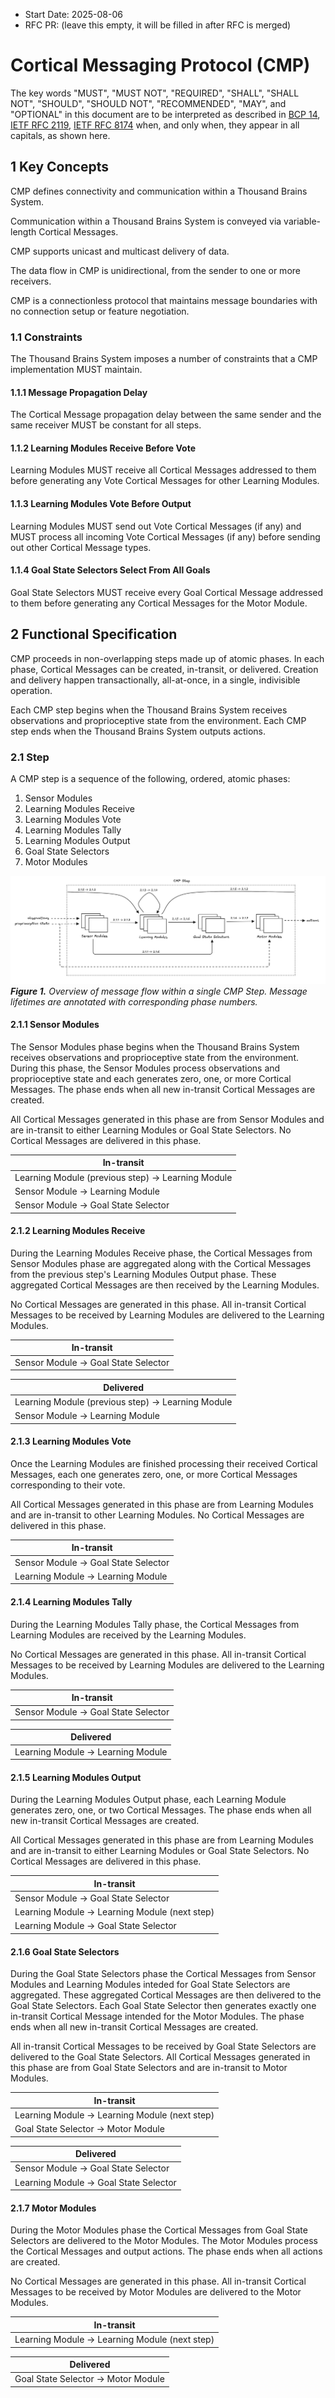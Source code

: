 - Start Date: 2025-08-06
- RFC PR: (leave this empty, it will be filled in after RFC is merged)

# Cortical Messaging Protocol (CMP)

The key words "MUST", "MUST NOT", "REQUIRED", "SHALL", "SHALL NOT", "SHOULD", "SHOULD NOT", "RECOMMENDED",  "MAY", and "OPTIONAL" in this document are to be interpreted as described in [BCP 14](https://www.rfc-editor.org/info/bcp14), [IETF RFC 2119](https://www.rfc-editor.org/rfc/rfc2119), [IETF RFC 8174](https://www.rfc-editor.org/rfc/rfc8174) when, and only when, they appear in all capitals, as shown here.

## 1 Key Concepts

CMP defines connectivity and communication within a Thousand Brains System.

Communication within a Thousand Brains System is conveyed via variable-length Cortical Messages.

CMP supports unicast and multicast delivery of data.

The data flow in CMP is unidirectional, from the sender to one or more receivers.

CMP is a connectionless protocol that maintains message boundaries with no connection setup or feature negotiation.

### 1.1 Constraints

The Thousand Brains System imposes a number of constraints that a CMP implementation MUST maintain.

#### 1.1.1 Message Propagation Delay

The Cortical Message propagation delay between the same sender and the same receiver MUST be constant for all steps.

#### 1.1.2 Learning Modules Receive Before Vote

Learning Modules MUST receive all Cortical Messages addressed to them before generating any Vote Cortical Messages for other Learning Modules.

#### 1.1.3 Learning Modules Vote Before Output

Learning Modules MUST send out Vote Cortical Messages (if any) and MUST process all incoming Vote Cortical Messages (if any) before sending out other Cortical Message types.

#### 1.1.4 Goal State Selectors Select From All Goals

Goal State Selectors MUST receive every Goal Cortical Message addressed to them before generating any Cortical Messages for the Motor Module.

## 2 Functional Specification

CMP proceeds in non-overlapping steps made up of atomic phases. In each phase, Cortical Messages can be created, in-transit, or delivered. Creation and delivery happen transactionally, all-at-once, in a single, indivisible operation.

Each CMP step begins when the Thousand Brains System receives observations and proprioceptive state from the environment. Each CMP step ends when the Thousand Brains System outputs actions.

### 2.1 Step

A CMP step is a sequence of the following, ordered, atomic phases:

1. Sensor Modules
2. Learning Modules Receive
3. Learning Modules Vote
4. Learning Modules Tally
5. Learning Modules Output
6. Goal State Selectors
7. Motor Modules

![Figure 1](0000_cortical_messaging_protocol_cmp/figure_1_cmp_step_overview.png)
_**Figure 1.** Overview of message flow within a single CMP Step. Message lifetimes are annotated with corresponding phase numbers._

#### 2.1.1 Sensor Modules

The Sensor Modules phase begins when the Thousand Brains System receives observations and proprioceptive state from the environment. During this phase, the Sensor Modules process observations and proprioceptive state and each generates zero, one, or more Cortical Messages. The phase ends when all new in-transit Cortical Messages are created.

All Cortical Messages generated in this phase are from Sensor Modules and are in-transit to either Learning Modules or Goal State Selectors. No Cortical Messages are delivered in this phase.

| In-transit
| ---
| Learning Module (previous step) $\rightarrow$ Learning Module
| Sensor Module $\rightarrow$ Learning Module
| Sensor Module $\rightarrow$ Goal State Selector

#### 2.1.2 Learning Modules Receive

During the Learning Modules Receive phase, the Cortical Messages from Sensor Modules phase are aggregated along with the Cortical Messages from the previous step's Learning Modules Output phase. These aggregated Cortical Messages are then received by the Learning Modules.

No Cortical Messages are generated in this phase. All in-transit Cortical Messages to be received by Learning Modules are delivered to the Learning Modules.

| In-transit
| ---
| Sensor Module $\rightarrow$ Goal State Selector

| Delivered
| ---
| Learning Module (previous step) $\rightarrow$ Learning Module
| Sensor Module $\rightarrow$ Learning Module

#### 2.1.3 Learning Modules Vote

Once the Learning Modules are finished processing their received Cortical Messages, each one generates zero, one, or more Cortical Messages corresponding to their vote.

All Cortical Messages generated in this phase are from Learning Modules and are in-transit to other Learning Modules. No Cortical Messages are delivered in this phase.

| In-transit
| ---
| Sensor Module $\rightarrow$ Goal State Selector
| Learning Module $\rightarrow$ Learning Module

#### 2.1.4 Learning Modules Tally

During the Learning Modules Tally phase, the Cortical Messages from Learning Modules are received by the Learning Modules.

No Cortical Messages are generated in this phase. All in-transit Cortical Messages to be received by Learning Modules are delivered to the Learning Modules.

| In-transit
| ---
| Sensor Module $\rightarrow$ Goal State Selector

| Delivered
| ---
| Learning Module $\rightarrow$ Learning Module

#### 2.1.5 Learning Modules Output

During the Learning Modules Output phase, each Learning Module generates zero, one, or two Cortical Messages. The phase ends when all new in-transit Cortical Messages are created.

All Cortical Messages generated in this phase are from Learning Modules and are in-transit to either Learning Modules or Goal State Selectors. No Cortical Messages are delivered in this phase.

| In-transit
| ---
| Sensor Module $\rightarrow$ Goal State Selector
| Learning Module $\rightarrow$ Learning Module (next step)
| Learning Module $\rightarrow$ Goal State Selector

#### 2.1.6 Goal State Selectors

During the Goal State Selectors phase the Cortical Messages from Sensor Modules and Learning Modules inteded for Goal State Selectors are aggregated. These aggregated Cortical Messages are then delivered to the Goal State Selectors. Each Goal State Selector then generates exactly one in-transit Cortical Message intended for the Motor Modules. The phase ends when all new in-transit Cortical Messages are created.

All in-transit Cortical Messages to be received by Goal State Selectors are delivered to the Goal State Selectors. All Cortical Messages generated in this phase are from Goal State Selectors and are in-transit to Motor Modules.

| In-transit
| ---
| Learning Module $\rightarrow$ Learning Module (next step)
| Goal State Selector $\rightarrow$ Motor Module

| Delivered
| ---
| Sensor Module $\rightarrow$ Goal State Selector
| Learning Module $\rightarrow$ Goal State Selector

#### 2.1.7 Motor Modules

During the Motor Modules phase the Cortical Messages from Goal State Selectors are delivered to the Motor Modules. The Motor Modules process the Cortical Messages and output actions. The phase ends when all actions are created.

No Cortical Messages are generated in this phase. All in-transit Cortical Messages to be received by Motor Modules are delivered to the Motor Modules.

| In-transit
| ---
| Learning Module $\rightarrow$ Learning Module (next step)

| Delivered
| ---
| Goal State Selector $\rightarrow$ Motor Module
